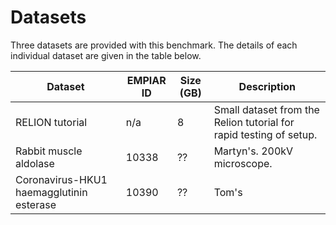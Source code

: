 # Datasets

Three datasets are provided with this benchmark. The details of each individual
dataset are given in the table below. 


| Dataset | EMPIAR ID    | Size (GB) | Description                                                                                                                                      |
|---------|--------------|-----------|--------------------------------------------------------------------------------------------------------------------------------------------------|
| RELION tutorial | n/a | 8 | Small dataset from the Relion tutorial for rapid testing of setup. |
| Rabbit muscle aldolase  | 10338          | ??      | Martyn's. 200kV microscope.      |
| Coronavirus-HKU1 haemagglutinin esterase | 10390          | ??        |  Tom's |